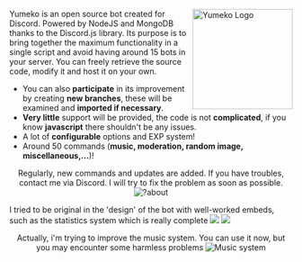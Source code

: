 <img src="https://cdn.discordapp.com/attachments/685246279495712889/816676785788813332/avatar.jpg" align="right"
     alt="Yumeko Logo" width="178" height="178">

Yumeko is an open source bot created for Discord. Powered by NodeJS and MongoDB thanks to the Discord.js library.
Its purpose is to bring together the maximum functionality in a single script and avoid having around 15 bots in your server. 
You can freely retrieve the source code, modify it and host it on your own.


* You can also **participate** in its improvement by creating **new branches**, these will be examined and **imported if necessary**.
* **Very little** support will be provided, the code is not **complicated**, if you know **javascript** there shouldn't be any issues.
* A lot of **configurable** options and EXP system!
* Around 50 commands (**music, moderation, random image, miscellaneous,...**)!

<p align="center">
Regularly, new commands and updates are added. If you have troubles, contact me via Discord. I will try to fix the problem as soon as possible.
<img src="https://cdn.discordapp.com/attachments/685246279495712889/816680717169721374/unknown.png" alt="?about">
</p>


I tried to be original in the 'design' of the bot with well-worked embeds, such as the statistics system which is really complete
    <img src="https://cdn.discordapp.com/attachments/685246279495712889/816683050812440606/unknown.png">
    <img src="https://cdn.discordapp.com/attachments/685246279495712889/816683050812440606/unknown.png">
</p>

<p align="center">
Actually, i'm trying to improve the music system. You can use it now, but you may encounter some harmless problems
<img src="https://cdn.discordapp.com/attachments/685246279495712889/816682150451347496/unknown.png" alt="Music system">
</p>
